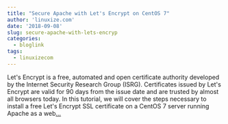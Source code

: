 ```yaml
---
title: "Secure Apache with Let's Encrypt on CentOS 7"
author: 'linuxize.com'
date: '2018-09-08'
slug: secure-apache-with-lets-encryp
categories:
  - bloglink
tags:
  - linuxizecom
---
```


Let's Encrypt is a free, automated and open certificate authority developed by the Internet Security Research Group (ISRG). Certificates issued by Let's Encrypt are valid for 90 days from the issue date and are trusted by almost all browsers today. In this tutorial, we will cover the steps necessary to install a free Let's Encrypt SSL certificate on a CentOS 7 server running Apache as a web[... <i class="fas fa-external-link-alt"></i>](https://linuxize.com/post/secure-apache-with-let-s-encrypt-on-centos-7/)

